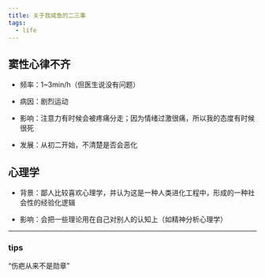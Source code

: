 ```yaml
---
title: 关于我咸鱼的二三事
tags:
  - life
---
```


## 窦性心律不齐

- 频率：1~3min/h（但医生说没有问题）

- 病因：剧烈运动

- 影响：注意力有时候会被疼痛分走；因为情绪过激很痛，所以我的态度有时候很死

- 发展：从初二开始，不清楚是否会恶化

## 心理学

- 背景：鄙人比较喜欢心理学，并认为这是一种人类进化工程中，形成的一种社会性的经验化逻辑

- 影响：会把一些理论用在自己对别人的认知上（如精神分析心理学）

---

### tips

“伤疤从来不是勋章”